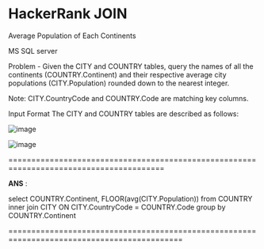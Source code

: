 # HackerRank JOIN
Average Population of Each Continents

MS SQL server

Problem - Given the CITY and COUNTRY tables, query the names of all the continents (COUNTRY.Continent) and their respective average city populations (CITY.Population) rounded down to the nearest integer.

Note: CITY.CountryCode and COUNTRY.Code are matching key columns.

Input Format
The CITY and COUNTRY tables are described as follows: 


![image](https://user-images.githubusercontent.com/90959192/156125491-ac66613e-f743-4940-b19d-a0fbfc33ec00.png)

![image](https://user-images.githubusercontent.com/90959192/156125623-047967ae-ba40-427c-8064-78cb1d88b7e2.png)


========================================================================================

**ANS** : 

select COUNTRY.Continent, FLOOR(avg(CITY.Population))
            from
            COUNTRY inner join CITY
            ON CITY.CountryCode = COUNTRY.Code
            group by COUNTRY.Continent
           
============================================================================================
